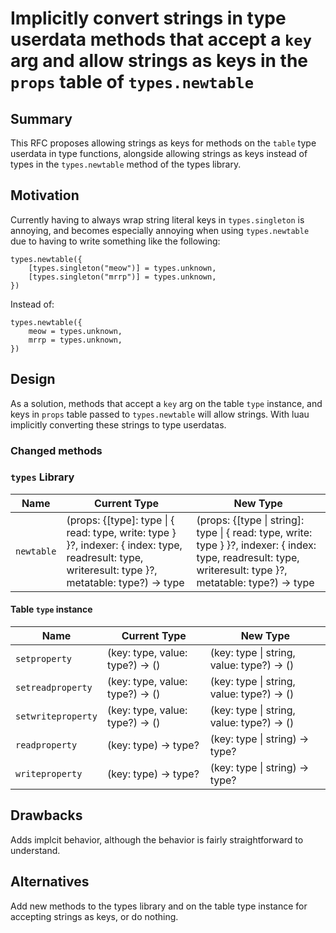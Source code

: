 # Implicitly convert strings in type userdata methods that accept a `key` arg and allow strings as keys in the `props` table of `types.newtable`

## Summary

This RFC proposes allowing strings as keys for methods on the `table` type userdata in type functions, alongside allowing strings as keys instead of types in the `types.newtable` method of the types library.

## Motivation

Currently having to always wrap string literal keys in `types.singleton` is annoying, and becomes especially annoying when using `types.newtable` due to having to write something like the following:

```luau
types.newtable({
	[types.singleton("meow")] = types.unknown,
	[types.singleton("mrrp")] = types.unknown,
})
```

Instead of:

```luau
types.newtable({
	meow = types.unknown,
	mrrp = types.unknown,
})
```

## Design

As a solution, methods that accept a `key` arg on the table `type` instance, and keys in `props` table passed to `types.newtable` will allow strings. With luau implicitly converting these strings to type userdatas.

### Changed methods

### `types` Library

| Name | Current Type | New Type |
| ------------- | ------------- | ------------- |
| `newtable` | (props: {[type]: type \| { read: type, write: type } }?, indexer: { index: type, readresult: type, writeresult: type }?, metatable: type?) -> type | (props: {[type \| string]: type \| { read: type, write: type } }?, indexer: { index: type, readresult: type, writeresult: type }?, metatable: type?) -> type  |

#### Table `type` instance

| Name | Current Type | New Type |
| ------------- | ------------- | ------------- |
| `setproperty` | (key: type, value: type?) -> () | (key: type \| string, value: type?) -> () |
| `setreadproperty` | (key: type, value: type?) -> () | (key: type \| string, value: type?) -> () |
| `setwriteproperty` | (key: type, value: type?) -> () | (key: type \| string, value: type?) -> () |
| `readproperty` | (key: type) -> type? | (key: type \| string) -> type? |
| `writeproperty` | (key: type) -> type? | (key: type \| string) -> type? |

## Drawbacks

Adds implcit behavior, although the behavior is fairly straightforward to understand.

## Alternatives

Add new methods to the types library and on the table type instance for accepting strings as keys, or do nothing.

